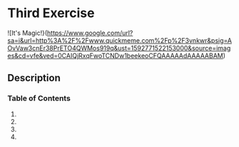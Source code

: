 # Third Exercise
![It's Magic!}(https://www.google.com/url?sa=i&url=http%3A%2F%2Fwww.quickmeme.com%2Fp%2F3vnkwr&psig=AOvVaw3cnEr38PrETO4QWMos919q&ust=1592771522153000&source=images&cd=vfe&ved=0CAIQjRxqFwoTCNDw1beekeoCFQAAAAAdAAAAABAM)

## Description


### Table of Contents
1.
2.
3.
4.






